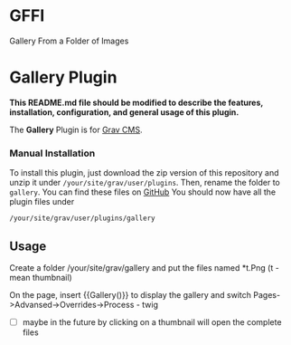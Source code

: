 # GFFI
Gallery From a Folder of Images

# Gallery Plugin

**This README.md file should be modified to describe the features, installation, configuration, and general usage of this plugin.**

The **Gallery** Plugin is for [Grav CMS](http://github.com/getgrav/grav).


### Manual Installation

To install this plugin, just download the zip version of this repository and unzip it under `/your/site/grav/user/plugins`. Then, rename the folder to `gallery`. You can find these files on [GitHub](https://github.com/Stepanov-Sergey/GFFI/) 
You should now have all the plugin files under

    /your/site/grav/user/plugins/gallery
	
## Usage

Сreate a folder /your/site/grav/gallery
and put the files named *t.Png (t - mean thumbnail)

On the page, insert {{Gallery()}} to display the gallery 
and switch Pages->Advansed->Overrides->Process - twig


- [ ] maybe in the future by clicking on a thumbnail will open the complete files


